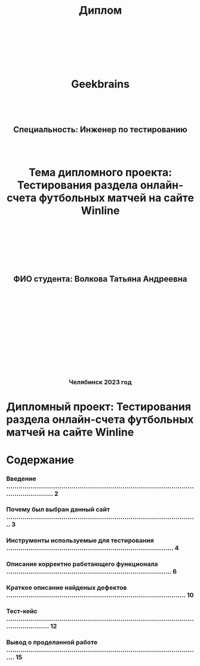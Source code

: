 <h1 align="center"> Диплом

&ensp;

&ensp;

<h1 align="center"> Geekbrains

&ensp;

<h2 align="center"> Специальность: Инженер по тестированию

&ensp;

<h1 align="center"> Тема дипломного проекта: Тестирования раздела онлайн-счета футбольных матчей на сайте Winline

&ensp;

&ensp;

<h2 align="center"> ФИО студента: Волкова Татьяна Андреевна

&ensp;

&ensp;

&ensp;

&ensp;

&ensp;

<h3 align="center"> Челябинск 2023 год

# Дипломный проект: Тестирования раздела онлайн-счета футбольных матчей на сайте Winline

# Содержание

### Введение ................................................................................................................... 2
### Почему был выбран данный сайт .............................................................................................. 3
### Инструменты используемые для тестирования .................................................................................. 4
### Описание корректно работающего функционала ................................................................................. 6
### Краткое описание найденых дефектов ........................................................................................ 10
### Тест-кейс ................................................................................................................. 12
### Вывод о проделанной работе ................................................................................................ 15
